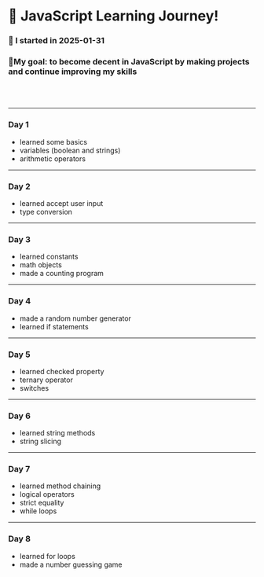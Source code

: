 # 🚀 JavaScript Learning Journey!
    
### 📅 I started in 2025-01-31

### 🎯My goal: to become decent in JavaScript by making projects and continue improving my skills


<br><br>

---
### Day 1

- learned some basics
- variables (boolean and strings)
- arithmetic operators
    
---
### Day 2

- learned accept user input
- type conversion
---
### Day 3

- learned constants
- math objects
- made a counting program
---
### Day 4
- made a random number generator
- learned if statements
---
### Day 5
- learned checked property
- ternary operator
- switches
---
### Day 6
- learned string methods
- string slicing
---
### Day 7
- learned method chaining
- logical operators
- strict equality
- while loops
---
### Day 8
- learned for loops
- made a number guessing game
